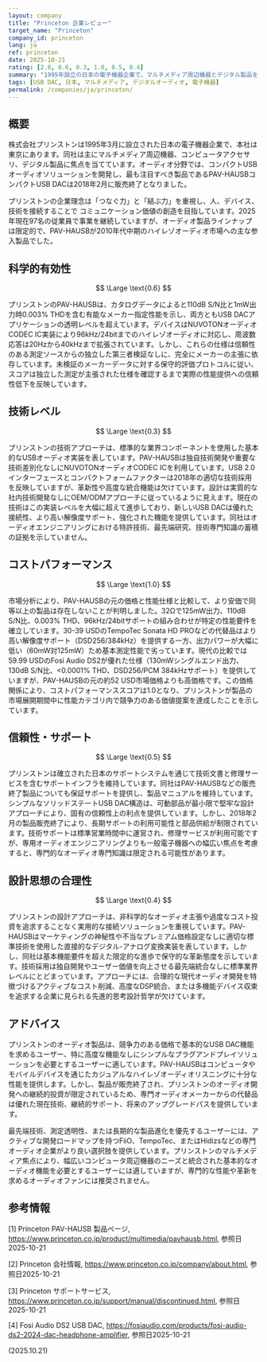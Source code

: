 ```yaml
---
layout: company
title: "Princeton 企業レビュー"
target_name: "Princeton"
company_id: princeton
lang: ja
ref: princeton
date: 2025-10-21
rating: [2.8, 0.6, 0.3, 1.0, 0.5, 0.4]
summary: "1995年設立の日本の電子機器企業で、マルチメディア周辺機器とデジタル製品を専門としています。オーディオ分野では現在販売終了したPAV-HAUSBコンパクトUSB DACを提供し、良好な測定性能を示したものの技術革新は限定的でした。基本的なUSBオーディオ実装において有能なエンジニアリングを見せる一方、保守的なアプローチとオーディオ製品の販売終了により、現在のオーディオ市場での関連性は限られています。"
tags: [USB DAC, 日本, マルチメディア, デジタルオーディオ, 電子機器]
permalink: /companies/ja/princeton/
---
```


## 概要

株式会社プリンストンは1995年3月に設立された日本の電子機器企業で、本社は東京にあります。同社は主にマルチメディア周辺機器、コンピュータアクセサリ、デジタル製品に焦点を当てています。オーディオ分野では、コンパクトUSBオーディオソリューションを開発し、最も注目すべき製品であるPAV-HAUSBコンパクトUSB DACは2018年2月に販売終了となりました。

プリンストンの企業理念は「つなぐ力」と「結ぶ力」を重視し、人、デバイス、技術を接続することで コミュニケーション価値の創造を目指しています。2025年現在97名の従業員で事業を継続していますが、オーディオ製品ラインナップは限定的で、PAV-HAUSBが2010年代中期のハイレゾオーディオ市場への主な参入製品でした。

## 科学的有効性

$$ \Large \text{0.6} $$

プリンストンのPAV-HAUSBは、カタログデータによると110dB S/N比と1mW出力時0.003% THDを含む有能なメーカー指定性能を示し、両方ともUSB DACアプリケーションの透明レベルを超えています。デバイスはNUVOTONオーディオCODEC IC実装により96kHz/24bitまでのハイレゾオーディオに対応し、周波数応答は20Hzから40kHzまで拡張されています。しかし、これらの仕様は信頼性のある測定ソースからの独立した第三者検証なしに、完全にメーカーの主張に依存しています。未検証のメーカーデータに対する保守的評価プロトコルに従い、スコアは独立した測定が主張された仕様を確認するまで実際の性能提供への信頼性低下を反映しています。

## 技術レベル

$$ \Large \text{0.3} $$

プリンストンの技術アプローチは、標準的な業界コンポーネントを使用した基本的なUSBオーディオ実装を表しています。PAV-HAUSBは独自技術開発や重要な技術差別化なしにNUVOTONオーディオCODEC ICを利用しています。USB 2.0インターフェースとコンパクトフォームファクターは2018年の適切な技術採用を反映していますが、革新性や高度な統合機能は欠けています。設計は実質的な社内技術開発なしにOEM/ODMアプローチに従っているように見えます。現在の技術はこの実装レベルを大幅に超えて進歩しており、新しいUSB DACは優れた接続性、より高い解像度サポート、強化された機能を提供しています。同社はオーディオエンジニアリングにおける特許技術、最先端研究、技術専門知識の蓄積の証拠を示していません。

## コストパフォーマンス

$$ \Large \text{1.0} $$

市場分析により、PAV-HAUSBの元の価格と性能仕様と比較して、より安価で同等以上の製品は存在しないことが判明しました。32Ωで125mW出力、110dB S/N比、0.003% THD、96kHz/24bitサポートの組み合わせが特定の性能要件を確立しています。30-39 USDのTempoTec Sonata HD PROなどの代替品はより高い解像度サポート（DSD256/384kHz）を提供する一方、出力パワーが大幅に低い（60mW対125mW）ため基本測定性能で劣っています。現代の比較では59.99 USDのFosi Audio DS2が優れた仕様（130mWシングルエンド出力、130dB S/N比、<0.0001% THD、DSD256/PCM 384kHzサポート）を提供していますが、PAV-HAUSBの元の約52 USD市場価格よりも高価格です。この価格関係により、コストパフォーマンススコアは1.0となり、プリンストンが製品の市場展開期間中に性能カテゴリ内で競争力のある価値提案を達成したことを示しています。

## 信頼性・サポート

$$ \Large \text{0.5} $$

プリンストンは確立された日本のサポートシステムを通じて技術文書と修理サービスを含むサポートインフラを維持しています。同社はPAV-HAUSBなどの販売終了製品についても保証サポートを提供し、製品マニュアルを維持しています。シンプルなソリッドステートUSB DAC構造は、可動部品が最小限で堅牢な設計アプローチにより、固有の信頼性上の利点を提供しています。しかし、2018年2月の製品販売終了により、長期サポートの利用可能性と部品供給が制限されています。技術サポートは標準営業時間中に運営され、修理サービスが利用可能ですが、専用オーディオエンジニアリングよりも一般電子機器への幅広い焦点を考慮すると、専門的なオーディオ専門知識は限定される可能性があります。

## 設計思想の合理性

$$ \Large \text{0.4} $$

プリンストンの設計アプローチは、非科学的なオーディオ主張や過度なコスト投資を追求することなく実用的な接続ソリューションを重視しています。PAV-HAUSBはマーケティングの神秘性や不当なプレミアム価格設定なしに適切な標準技術を使用した直接的なデジタル-アナログ変換実装を表しています。しかし、同社は基本機能要件を超えた限定的な進歩で保守的な革新態度を示しています。技術採用は独自開発やユーザー価値を向上させる最先端統合なしに標準業界レベルにとどまっています。アプローチには、合理的な現代オーディオ開発を特徴づけるアクティブなコスト削減、高度なDSP統合、または多機能デバイス収束を追求する企業に見られる先進的思考設計哲学が欠けています。

## アドバイス

プリンストンのオーディオ製品は、競争力のある価格で基本的なUSB DAC機能を求めるユーザー、特に高度な機能なしにシンプルなプラグアンドプレイソリューションを必要とするユーザーに適しています。PAV-HAUSBはコンピュータやモバイルデバイスを通じたカジュアルなハイレゾオーディオリスニングに十分な性能を提供します。しかし、製品が販売終了され、プリンストンのオーディオ開発への継続的投資が限定されているため、専門オーディオメーカーからの代替品は優れた現在技術、継続的サポート、将来のアップグレードパスを提供しています。

最先端技術、測定透明性、または長期的な製品進化を優先するユーザーには、アクティブな開発ロードマップを持つFiiO、TempoTec、またはHidizsなどの専門オーディオ企業がより良い選択肢を提供しています。プリンストンのマルチメディア焦点により、幅広いコンピュータ周辺機器のニーズと統合された基本的なオーディオ機能を必要とするユーザーには適していますが、専門的な性能や革新を求めるオーディオファンには推奨されません。

## 参考情報

[1] Princeton PAV-HAUSB 製品ページ, https://www.princeton.co.jp/product/multimedia/pavhausb.html, 参照日2025-10-21

[2] Princeton 会社情報, https://www.princeton.co.jp/company/about.html, 参照日2025-10-21

[3] Princeton サポートサービス, https://www.princeton.co.jp/support/manual/discontinued.html, 参照日2025-10-21

[4] Fosi Audio DS2 USB DAC, https://fosiaudio.com/products/fosi-audio-ds2-2024-dac-headphone-amplifier, 参照日2025-10-21

(2025.10.21)